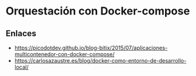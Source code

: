 # Orquestación con Docker-compose

## Enlaces

  * https://picodotdev.github.io/blog-bitix/2015/07/aplicaciones-multicontenedor-con-docker-compose/
  * https://carlosazaustre.es/blog/docker-como-entorno-de-desarrollo-local/